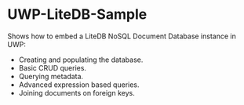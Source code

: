 # UWP-LiteDB-Sample
Shows how to embed a LiteDB NoSQL Document Database instance in UWP:
* Creating and populating the database.
* Basic CRUD queries.
* Querying metadata.
* Advanced expression based queries.
* Joining documents on foreign keys.



